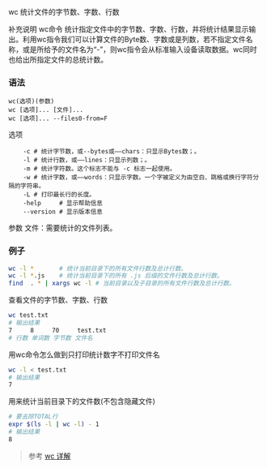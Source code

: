 wc
统计文件的字节数、字数、行数

补充说明
wc命令 统计指定文件中的字节数、字数、行数，并将统计结果显示输出。利用wc指令我们可以计算文件的Byte数、字数或是列数，若不指定文件名称，或是所给予的文件名为“-”，则wc指令会从标准输入设备读取数据。wc同时也给出所指定文件的总统计数。

### 语法
```
wc(选项)(参数)
wc [选项]... [文件]...
wc [选项]... --files0-from=F
```
选项
```
    -c # 统计字节数，或--bytes或——chars：只显示Bytes数；。
    -l # 统计行数，或——lines：只显示列数；。
    -m # 统计字符数。这个标志不能与 -c 标志一起使用。
    -w # 统计字数，或——words：只显示字数。一个字被定义为由空白、跳格或换行字符分隔的字符串。
    -L # 打印最长行的长度。
    -help     # 显示帮助信息
    --version # 显示版本信息
```
参数
文件：需要统计的文件列表。

### 例子
```bash
wc -l *       # 统计当前目录下的所有文件行数及总计行数。
wc -l *.js    # 统计当前目录下的所有 .js 后缀的文件行数及总计行数。
find  . * | xargs wc -l # 当前目录以及子目录的所有文件行数及总计行数。
```

查看文件的字节数、字数、行数
```bash
wc test.txt
# 输出结果
7     8     70     test.txt
# 行数 单词数 字节数 文件名
```


用wc命令怎么做到只打印统计数字不打印文件名
```bash
wc -l < test.txt
# 输出结果
7
```

用来统计当前目录下的文件数(不包含隐藏文件)
```bash
# 要去除TOTAL行
expr $(ls -l | wc -l) - 1
# 输出结果
8
```


> 参考
[wc 详解](https://wangchujiang.com/linux-command/c/wc.html)
